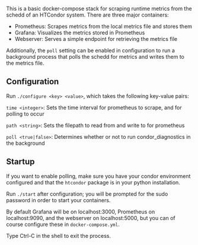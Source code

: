 This is a basic docker-compose stack for scraping runtime metrics from the schedd of an HTCondor system. There are three major containers:

- Prometheus: Scrapes metrics from the local metrics file and stores them
- Grafana: Visualizes the metrics stored in Prometheus
- Webserver: Serves a simple endpoint for retrieving the metrics file

Additionally, the `poll` setting can be enabled in configuration to run a background process that polls the schedd for metrics and writes them to the metrics file.

## Configuration

Run `./configure <key> <value>`, which takes the following key-value pairs:

`time <integer>`: Sets the time interval for prometheus to scrape, and for polling to occur

`path <string>`: Sets the filepath to read from and write to for prometheus

`poll <true|false>`: Determines whether or not to run condor_diagnostics in the background

## Startup

If you want to enable polling, make sure you have your condor environment configured and that the `htcondor` package is in your python installation.

Run `./start` after configuration; you will be prompted for the sudo password in order to start your containers. 

By default Grafana will be on localhost:3000, Prometheus on localhost:9090, and the webserver on localhost:5000, but you can of course configure these in `docker-compose.yml`.

Type Ctrl-C in the shell to exit the process.
